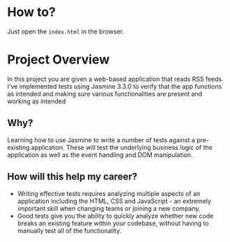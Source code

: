 # How to?

Just open the `index.html` in the browser.

# Project Overview

In this project you are given a web-based application that reads RSS feeds. I've implemented tests using Jasmine 3.3.0 to verify that the app functions as intended and making sure various functionalities are present and working as intended


## Why?

Learning how to use Jasmine to write a number of tests against a pre-existing application. These will test the underlying business logic of the application as well as the event handling and DOM manipulation.


## How will this help my career?

* Writing effective tests requires analyzing multiple aspects of an application including the HTML, CSS and JavaScript - an extremely important skill when changing teams or joining a new company.
* Good tests give you the ability to quickly analyze whether new code breaks an existing feature within your codebase, without having to manually test all of the functionality.